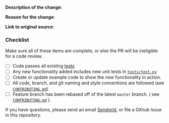 <!-- 
Please explain WHAT you changed and WHY. 

The title should be descriptive, for example:

* *Fixed a typo in the apikeypermissions.md page*
* *Added the maximum number of domain whitelabels you can create to domains.md*
* *Fixing the number of days a batch id is valid in scheduling_parameters.md*

If this PR fixes an issue, please reference the issue number as well.

Fill out this form in the body:
-->

**Description of the change**:

**Reason for the change**:

**Link to original source**:

### Checklist

Make sure all of these items are complete, or else the PR will be ineligible for a code review.

- [ ] Code passes all existing [tests](https://github.com/sendgrid/open-source-library-data-collector/tree/master/test)
- [ ] Any new functionality added includes new unit tests in [`tests/test.py`](https://github.com/sendgrid/open-source-library-data-collector/blob/master/test/test.py)
- [ ] Create or update example code to show the new functionality in action.
- [ ] All code, branch, and git naming and style conventions are followed (see [`CONTRIBUTING.md`](https://github.com/sendgrid/open-source-library-data-collector/blob/master/CONTRIBUTING.md#style-guidelines--naming-conventions))
- [ ] Feature branch has been rebased off of the latest `master` branch. ( see [`CONTRIBUTING.md`](https://github.com/sendgrid/open-source-library-data-collector/blob/master/CONTRIBUTING.md#creating-a-pull-request) ).

If you have questions, please send an email [Sendgrid](mailto:dx@sendgrid.com), or file a Github Issue in this repository.  

